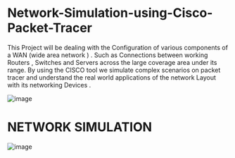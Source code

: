 # Network-Simulation-using-Cisco-Packet-Tracer
This Project will be dealing with the Configuration of various components of a WAN (wide area network ) . Such as  Connections between working Routers , Switches and Servers across the large coverage area under its range.
By using the CISCO tool we simulate complex scenarios on packet tracer and understand the real world applications of the network Layout with its networking Devices .

![image](https://user-images.githubusercontent.com/92975269/155580283-d3a208aa-4031-45f2-a3d3-a453f2fa181d.png)

# NETWORK SIMULATION
![image](https://user-images.githubusercontent.com/88488326/161515512-835c82d8-5448-43c0-9ac4-cf0b6fe38e52.png)
